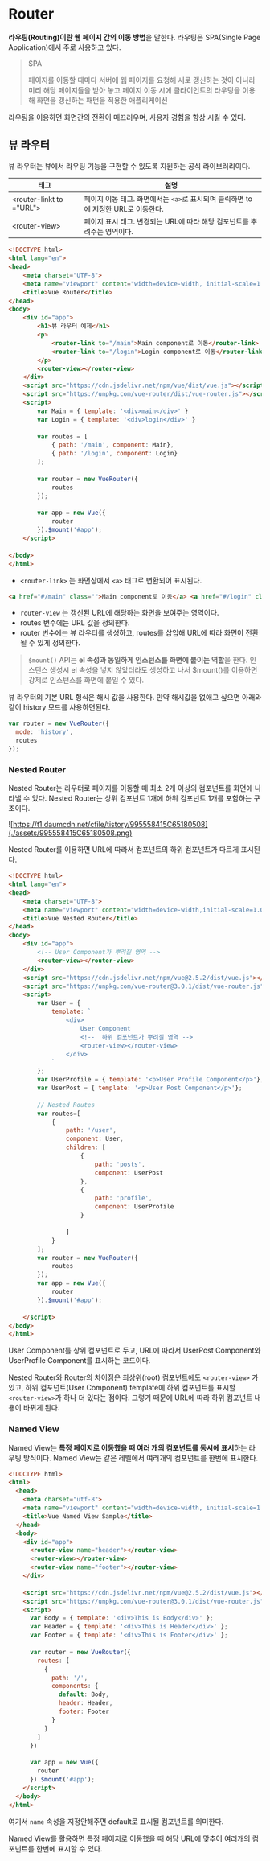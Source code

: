 # Router

**라우팅(Routing)이란 웹 페이지 간의 이동 방법**을 말한다. 라우팅은 SPA(Single Page Application)에서 주로 사용하고 있다.

> SPA 
>
> 페이지를 이동할 때마다 서버에 웹 페이지를 요청해 새로 갱신하는 것이 아니라 미리 해당 페이지들을 받아 놓고 페이지 이동 시에 클라이언트의 라우팅을 이용해 화면을 갱신하는 패턴을 적용한 애플리케이션

라우팅을 이용하면 화면간의 전환이 매끄러우며, 사용자 경험을 향상 시킬 수 있다.

## 뷰 라우터

뷰 라우터는 뷰에서 라우팅 기능을 구현할 수 있도록 지원하는 공식 라이브러리이다.

| 태그                       | 설명                                                         |
| -------------------------- | ------------------------------------------------------------ |
| \<router-linkt to ="URL"\> | 페이지 이동 태그. 화면에서는 `<a>`로 표시되며 클릭하면 to에 지정한 URL로 이동한다. |
| \<router-view\>            | 페이지 표시 태그. 변경되는 URL에 따라 해당 컴포넌트를 뿌려주는 영역이다. |

```html
<!DOCTYPE html>
<html lang="en">
<head>
	<meta charset="UTF-8">
	<meta name="viewport" content="width=device-width, initial-scale=1.0">
	<title>Vue Router</title>
</head>
<body>
	<div id="app">
		<h1>뷰 라우터 예제</h1>
		<p>
			<router-link to="/main">Main component로 이동</router-link>
			<router-link to="/login">Login component로 이동</router-link>
		</p>
		<router-view></router-view>
	</div>
	<script src="https://cdn.jsdelivr.net/npm/vue/dist/vue.js"></script>
	<script src="https://unpkg.com/vue-router/dist/vue-router.js"></script>
	<script>
		var Main = { template: '<div>main</div>' }
		var Login = { template: '<div>login</div>' }

		var routes = [
			{ path: '/main', component: Main},
			{ path: '/login', component: Login}
		];

		var router = new VueRouter({
			routes
		});

		var app = new Vue({
			router
		}).$mount('#app');
	</script>

</body>
</html>
```

-  `<router-link>` 는 화면상에서 `<a>` 태그로 변환되어 표시된다.

```html
<a href="#/main" class="">Main component로 이동</a> <a href="#/login" class="router-link-exact-active router-link-active">Login component로 이동</a>
```

- `router-view` 는 갱신된 URL에 해당하는 화면을 보여주는 영역이다.
- routes 변수에는 URL 값을 정의한다.
- router 변수에는 뷰 라우터를 생성하고, routes를 삽입해 URL에 따라 화면이 전환될 수 있게 정의한다.

> `$mount()` API는 **el 속성과 동일하게 인스턴스를 화면에 붙이는 역할**을 한다. 인스턴스 생성시 el 속성을 넣지 않았더라도 생성하고 나서 $mount()를 이용하면 강제로 인스턴스를 화면에 붙일 수 있다.

뷰 라우터의 기본 URL 형식은 해시 값을 사용한다. 만약 해시값을 없애고 싶으면 아래와 같이 history 모드를 사용하면된다.

```js
var router = new VueRouter({
  mode: 'history',
  routes
});
```

### Nested Router

Nested Router는 라우터로 페이지를 이동할 때 최소 2개 이상의 컴포넌트를 화면에 나타낼 수 있다. Nested Router는 상위 컴포넌트 1개에 하위 컴포넌트 1개를 포함하는 구조이다.

![https://t1.daumcdn.net/cfile/tistory/995558415C65180508](./assets/995558415C65180508.png)

Nested Router를 이용하면 URL에 따라서 컴포넌트의 하위 컴포넌트가 다르게 표시된다. 

```html
<!DOCTYPE html>
<html lang="en">
<head>
	<meta charset="UTF-8">
	<meta name="viewport" content="width=device-width,initial-scale=1.0">
	<title>Vue Nested Router</title>
</head>
<body>
	<div id="app">
		<!-- User Component가 뿌려질 영역 -->
		<router-view></router-view>
	</div>
	<script src="https://cdn.jsdelivr.net/npm/vue@2.5.2/dist/vue.js"></script>
	<script src="https://unpkg.com/vue-router@3.0.1/dist/vue-router.js"></script>
	<script>
		var User = {
			template: `
				<div>
					User Component
					<!--  하위 컴포넌트가 뿌려질 영역 -->
					<router-view></router-view>
				</div>
			`
		};
		var UserProfile = { template: '<p>User Profile Component</p>'};
		var UserPost = { template: '<p>User Post Component</p>'};

		// Nested Routes
		var routes=[
			{
				path: '/user',
				component: User,
				children: [
					{
						path: 'posts',
						component: UserPost
					},
					{
						path: 'profile',
						component: UserProfile
					}

				]
			}
		];
		var router = new VueRouter({
			routes
		});
		var app = new Vue({
			router
		}).$mount('#app');

	</script>
</body>
</html>
```

User Component를 상위 컴포넌트로 두고, URL에 따라서 UserPost Component와 UserProfile Component를 표시하는 코드이다. 

Nested Router와 Router의 차이점은 최상위(root) 컴포넌트에도 `<router-view>` 가 있고, 하위 컴포넌트(User Component) template에 하위 컴포넌트를 표시할 `<router-view>`가 하나 더 있다는 점이다. 그렇기 때문에 URL에 따라 하위 컴포넌트 내용이 바뀌게 된다.

### Named View

Named View는 **특정 페이지로 이동했을 때 여러 개의 컴포넌트를 동시에 표시**하는 라우팅 방식이다. Named View는 같은 레벨에서 여러개의 컴포넌트를 한번에 표시한다.

```html
<!DOCTYPE html>
<html>
  <head>
    <meta charset="utf-8">
    <meta name="viewport" content="width=device-width, initial-scale=1.0">
    <title>Vue Named View Sample</title>
  </head>
  <body>
    <div id="app">
      <router-view name="header"></router-view>
      <router-view></router-view>
      <router-view name="footer"></router-view>
    </div>

    <script src="https://cdn.jsdelivr.net/npm/vue@2.5.2/dist/vue.js"></script>
    <script src="https://unpkg.com/vue-router@3.0.1/dist/vue-router.js"></script>
    <script>
      var Body = { template: '<div>This is Body</div>' };
      var Header = { template: '<div>This is Header</div>' };
      var Footer = { template: '<div>This is Footer</div>' };

      var router = new VueRouter({
        routes: [
          {
            path: '/',
            components: {
              default: Body,
              header: Header,
              footer: Footer
            }
          }
        ]
      })

      var app = new Vue({
        router
      }).$mount('#app');
    </script>
  </body>
</html>
```

여기서 `name` 속성을 지정안해주면 default로 표시될 컴포넌트를 의미한다.

Named View를 활용하면 특정 페이지로 이동했을 때 해당 URL에 맞추어 여러개의 컴포넌트를 한번에 표시할 수 있다.